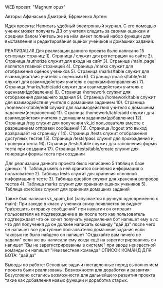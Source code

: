 WEB проект: "Magnum opus"

Авторы: Афанасьев Дмитрий, Ефременко Артем

Идея проекта:
	Написать удобный электронный журнал.
	С его помощью ученик может получать ДЗ
 	от учителя следить за своими оценкам и средним балом
	Учитель же на нём имеет полный набор функции для выставления и редактирования
	оценок учеников и домашних заданий.

РЕАЛИЗАЦИЯ
Для реализации данного проекта было написано 15 основных страниц:
	1). Страница / служит для регистрации на сайте
	2). Страница /authorize служит для входа на сайт
	3). Страница /main_page является главной страницей
	4). Страница /marks служит для отображения оценок учеников
	5). Страница /marks/table служит для взаимодействия учителя с оценками
	6). Страница /marks/table/edit служит для взаимодействия учителя с оценками(исправления)
	7). Страница /marks/table/add служит для взаимодействия учителя с оценками(добавление)
	8). Страница /homework служит для отображения домашнего задания
	9). Страница /homework/table служит для взаимодействия учителя с домашним заданием
	10). Страница /homework/table/edit служит для взаимодействия
 	учителя с домашним заданием(исправления)
	11). Страница /homework/table/add служит для взаимодействия
 	учителя с домашним заданием(добавление)
	12). Страница /reg служит для получения vk_id пользователя вместе
	с разрешением отправки сообщений
	13). Страница /logout это выход возвращает на страницу /
	14). Страница /tests служит отображения доступных тестов
	15). Страница /tests/pass служит для прохождения и проверки теста
	16). Страница /tests/table служит для заполнения формы теста при создании
	17). Страница /tests/table/create служит для генерации формы теста при создании
	
Для реализации данного проекта было написанно 5 таблиц в базе данных:
	1). Таблица users в ней хранится основная информация о пользователе
	2). Таблица tests служит для хранения основной информации о тесте
	3). Таблица question служит для хранения вопросов тестов
	4). Таблица marks служит для хранения оценок учеников
	5). Таблица exercises служит для хранения домашних заданий

Также был написан vk_spam_bot (запускается в ручную одновременно с main):
	При заходе в класс у ученика снизу появляется вк виджет "разрешить отправку сообщений" 
	при нажатии он отправит пользователя на подтверждение в вк 
	после того как пользователь подтверждает что он хочет получать уведомления
	бот напишет ему в лс что для получения дз он должен написать
	команду "дай дз" после чего он напишет все доступные пользователю
	домашние задания если таковых не было найдено он напишет "Отдыхайте вам ничего не задали"
	если же вы написали ему когда ещё на зарегистрировались он напишет "Вы не зарегистрированны в системе"
	при вводе неизвестной команды он напишет "Неизвестная команда"
	СПИСОК КОМАНД ДЛЯ БОТА:
		"дай дз"

Выводы по работе:
Основные задачи поставленные перед выполнением проекта были реализованы.
Возможности для доработки и развития:
	Безусловно остались возможности для дальнейшего развития проекта такие 
	как добавления новых функции и доработка старых.
